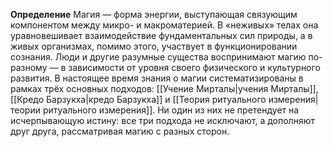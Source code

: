 **Определение**
Магия — форма энергии, выступающая связующим компонентом между микро- и макроматерией. В «неживых» телах она уравновешивает взаимодействие фундаментальных сил природы, а в живых организмах, помимо этого, участвует в функционировании сознания.
Люди и другие разумные существа воспринимают магию по-разному — в зависимости от уровня своего физического и культурного развития. В настоящее время знания о магии систематизированы в рамках трёх основных подходов: [[Учение Мирталы|учения Мирталы]], [[Кредо Барзукха|кредо Барзукха]] и [[Теория ритуального измерения|теории ритуального измерения]]. Ни один из них не претендует на исчерпывающую истину: все три подхода не исключают, а дополняют друг друга, рассматривая магию с разных сторон.